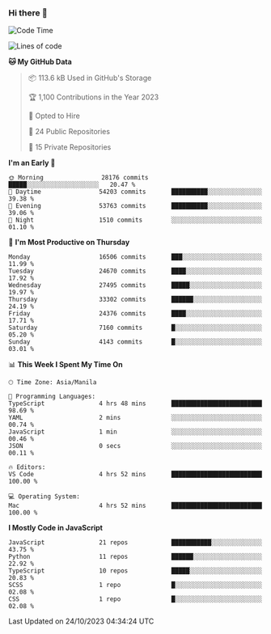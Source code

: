### Hi there 👋

<!--START_SECTION:waka-->
![Code Time](http://img.shields.io/badge/Code%20Time-423%20hrs%2040%20mins-blue)

![Lines of code](https://img.shields.io/badge/From%20Hello%20World%20I%27ve%20Written-59.0%20million%20lines%20of%20code-blue)

**🐱 My GitHub Data** 

> 📦 113.6 kB Used in GitHub's Storage 
 > 
> 🏆 1,100 Contributions in the Year 2023
 > 
> 💼 Opted to Hire
 > 
> 📜 24 Public Repositories 
 > 
> 🔑 15 Private Repositories 
 > 
**I'm an Early 🐤** 

```text
🌞 Morning                28176 commits       █████░░░░░░░░░░░░░░░░░░░░   20.47 % 
🌆 Daytime                54203 commits       ██████████░░░░░░░░░░░░░░░   39.38 % 
🌃 Evening                53763 commits       ██████████░░░░░░░░░░░░░░░   39.06 % 
🌙 Night                  1510 commits        ░░░░░░░░░░░░░░░░░░░░░░░░░   01.10 % 
```
📅 **I'm Most Productive on Thursday** 

```text
Monday                   16506 commits       ███░░░░░░░░░░░░░░░░░░░░░░   11.99 % 
Tuesday                  24670 commits       ████░░░░░░░░░░░░░░░░░░░░░   17.92 % 
Wednesday                27495 commits       █████░░░░░░░░░░░░░░░░░░░░   19.97 % 
Thursday                 33302 commits       ██████░░░░░░░░░░░░░░░░░░░   24.19 % 
Friday                   24376 commits       ████░░░░░░░░░░░░░░░░░░░░░   17.71 % 
Saturday                 7160 commits        █░░░░░░░░░░░░░░░░░░░░░░░░   05.20 % 
Sunday                   4143 commits        █░░░░░░░░░░░░░░░░░░░░░░░░   03.01 % 
```


📊 **This Week I Spent My Time On** 

```text
🕑︎ Time Zone: Asia/Manila

💬 Programming Languages: 
TypeScript               4 hrs 48 mins       █████████████████████████   98.69 % 
YAML                     2 mins              ░░░░░░░░░░░░░░░░░░░░░░░░░   00.74 % 
JavaScript               1 min               ░░░░░░░░░░░░░░░░░░░░░░░░░   00.46 % 
JSON                     0 secs              ░░░░░░░░░░░░░░░░░░░░░░░░░   00.11 % 

🔥 Editors: 
VS Code                  4 hrs 52 mins       █████████████████████████   100.00 % 

💻 Operating System: 
Mac                      4 hrs 52 mins       █████████████████████████   100.00 % 
```

**I Mostly Code in JavaScript** 

```text
JavaScript               21 repos            ███████████░░░░░░░░░░░░░░   43.75 % 
Python                   11 repos            ██████░░░░░░░░░░░░░░░░░░░   22.92 % 
TypeScript               10 repos            █████░░░░░░░░░░░░░░░░░░░░   20.83 % 
SCSS                     1 repo              █░░░░░░░░░░░░░░░░░░░░░░░░   02.08 % 
CSS                      1 repo              █░░░░░░░░░░░░░░░░░░░░░░░░   02.08 % 
```




 Last Updated on 24/10/2023 04:34:24 UTC
<!--END_SECTION:waka-->
